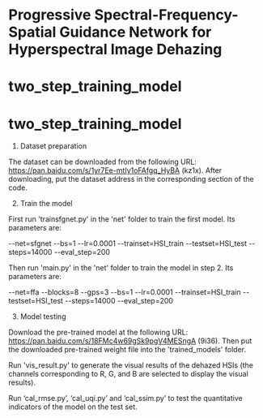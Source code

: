 # Progressive Spectral-Frequency-Spatial Guidance Network for Hyperspectral Image Dehazing 

# two_step_training_model
 
 
# two_step_training_model
 
 
1. Dataset preparation
   
 The dataset can be downloaded from the following URL: https://pan.baidu.com/s/1yr7Ee-mtIy1oFAfgq_HyBA (kz1x). After downloading, put the dataset address in the corresponding section of the code.


2. Train the model
   
 First run 'trainsfgnet.py' in the 'net' folder to train the first model. Its parameters are:

 --net=sfgnet --bs=1 --lr=0.0001 --trainset=HSI_train --testset=HSI_test --steps=14000 --eval_step=200

 Then run 'main.py' in the 'net' folder to train the model in step 2. Its parameters are:

  --net=ffa --blocks=8 --gps=3 --bs=1 --lr=0.0001 --trainset=HSI_train --testset=HSI_test --steps=14000 --eval_step=200
 

3. Model testing
   
 Download the pre-trained model at the following URL: https://pan.baidu.com/s/18FMc4w69gSk9pgV4MESngA (9i36). Then put the downloaded pre-trained weight file into the 'trained_models' folder.

 Run 'vis_result.py' to generate the visual results of the dehazed HSIs (the channels corresponding to R, G, and B are selected to display the visual results).

 Run ‘cal_rmse.py’, ‘cal_uqi.py’ and ‘cal_ssim.py’ to test the quantitative indicators of the model on the test set.
